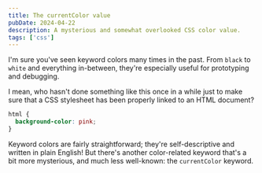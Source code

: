 ```yaml
---
title: The currentColor value
pubDate: 2024-04-22
description: A mysterious and somewhat overlooked CSS color value.
tags: ['css']
---
```


I'm sure you've seen keyword colors many times in the past. From `black` to `white` and everything in-between, they're especially useful for prototyping and debugging.

I mean, who hasn't done something like this once in a while just to make sure that a CSS stylesheet has been properly linked to an HTML document?

```css
html {
  background-color: pink;
}
```

Keyword colors are fairly straightforward; they're self-descriptive and written in plain English! But there's another color-related keyword that's a bit more mysterious, and much less well-known: the `currentColor` keyword.
